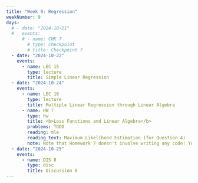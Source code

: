 ```yaml
---
title: "Week 9: Regression"
weekNumber: 9
days:
  # - date: "2024-10-21"
  #   events:
      # - name: CHK 7
        # type: checkpoint
        # title: Checkpoint 7
  - date: "2024-10-22"
    events:
      - name: LEC 15
        type: lecture
        title: Simple Linear Regression
  - date: "2024-10-24"
    events:
      - name: LEC 16
        type: lecture
        title: Multiple Linear Regression through Linear Algebra
      - name: HW 7
        type: hw
        title: <b>Loss Functions and Linear Algebra</b>
        problems: TODO
        reading: mle
        reading_text: Maximum Likelihood Estimation (for Question 4)
        note: Note that Homework 7 doesn't involve writing any code! You will submit a <b>PDF</b> of your answers to Gradescope.
  - date: "2024-10-25"
    events:
      - name: DIS 8
        type: disc
        title: Discussion 8
---
```

